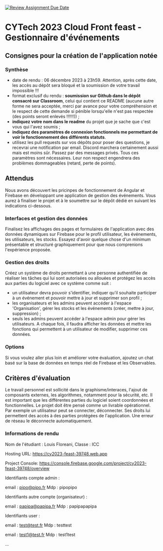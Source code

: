 [![Review Assignment Due Date](https://classroom.github.com/assets/deadline-readme-button-24ddc0f5d75046c5622901739e7c5dd533143b0c8e959d652212380cedb1ea36.svg)](https://classroom.github.com/a/LRm4bhIP)
# CYTech 2023 Cloud Front feast - Gestionnaire d'événements

## Consignes pour la création de l'application notée

### Synthèse

- date de rendu : 06 décembre 2023 à 23h59. Attention, après cette date, les accès au dépôt sera bloqué et la soumission de votre travail impossible !!!
- format exclusif du rendu : **soumission sur Github dans le dépôt consacré sur Classroom**, celui qui contient ce README (aucune autre forme ne sera acceptée, merci par avance pour votre compréhension et le respect de cette demande si pénible lorsqu'elle n'est pas respectée (des points seront enlevés !!!!!!)) ;
- **indiquez votre nom dans le readme** du projet que je sache que c'est vous qui l'avez soumis ;
- **indiquez des paramètres de connexion fonctionnels me permettant de voir le fonctionnement des différents statuts**.
- utilisez les pull requests sur vos dépôts pour poser des questions, je recevrai une notification par email. Discord marchera certainement aussi mais est moins sûr. Passez par des messages privés.
Tous ces paramètres sont nécessaires. Leur non respect engendrera des problèmes dommageables (retard, perte de points).

## Attendus

Nous avons découvert les pricinpes de fonctionnement de Angular et Firebase en développant une application de gestion des événements. Vous aurez à finaliser le projet et à le soumettre sur le dépôt dédié en suivant les indications ci-dessous.

### Interfaces et gestion des données

Finalisez les affichages des pages et formulaires de l'application avec des données dynamiques sur Firebase pour le profil utilisateur, les événements, les utilisateurs, les stocks. Essayez d'avoir quelque chose d'un minimum présentable et structuré graphiquement pour que nous comprenions l'expérience proposée.

### Gestion des droits

Créez un système de droits permettant à une personne authentifiée de réaliser les tâches qui lui sont autorisées ou allouées et protégez les accès aux parties du logiciel avec ce système comme suit :
- un utilisateur devra pouvoir s'identifier, indiquer qu'il souhaite participer à un événement et pouvoir mettre à jour et supprimer son profil ;
- les organisateurs et les admins peuvent accéder à l'espace 'Organisation', gérer les stocks et les événements (créer, mettre à jour, suppression) ;
- seuls les admins peuvent accéder à l'espace admin pour gérer les utilisateurs.
A chaque fois, il faudra afficher les données et mettre les fonctions qui permettent à un utilisateur de modifier, supprimer ces données.

### Options

Si vous voulez aller plus loin et améliorer votre évaluation, ajoutez un chat basé sur la base de données en temps réel de Firebase et les Observables.

## Critères d'évaluation

Le travail personnel est sollicité dans le graphisme/interaces, l'ajout de composants externes, les algorithmes, notamment pour la sécurité, etc. Il est important que les différentes parties du logiciel soient coordonnées et fonctionnelles. Le projet doit être pensé comme un livrable opérationnel. Par exemple un utilisateur peut se connecter, déconnecter. Ses droits lui permettent des accès à des parties protégées de l'application. Une erreur de réseau le déconnecte automatiquement.

### Informations de rendu

Nom de l'étudiant : Louis Floreani, Classe : ICC

Hosting URL: https://cy2023-feast-39748.web.app

Project Console: https://console.firebase.google.com/project/cy2023-feast-39748/overview

Identifiants compte admin :

email : pipo@pipo.fr
Mdp : pipopipo

Identifiants autre compte (organisateur) : 

email : papipa@papipa.fr
Mdp : papipapapipa

Identifiants user :

email : test@test.fr
Mdp : testtest

email : test1@test.fr
Mdp : test1test

...
